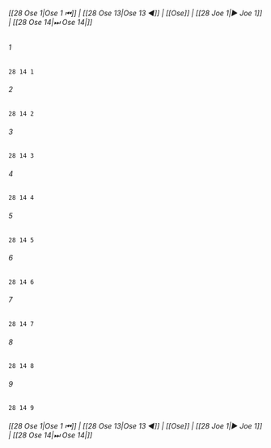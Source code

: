 
###### [[28 Ose 1|Ose 1 ⏮]] | [[28 Ose 13|Ose 13 ◀]] | [[Ose]] | [[28 Joe 1|▶ Joe 1]] | [[28 Ose 14|⏭ Ose 14|]]

###### 1
``` verse
28 14 1 
```
###### 2
``` verse
28 14 2 
```
###### 3
``` verse
28 14 3 
```
###### 4
``` verse
28 14 4 
```
###### 5
``` verse
28 14 5 
```
###### 6
``` verse
28 14 6 
```
###### 7
``` verse
28 14 7 
```
###### 8
``` verse
28 14 8 
```
###### 9
``` verse
28 14 9 
```

###### [[28 Ose 1|Ose 1 ⏮]] | [[28 Ose 13|Ose 13 ◀]] | [[Ose]] | [[28 Joe 1|▶ Joe 1]] | [[28 Ose 14|⏭ Ose 14|]]


